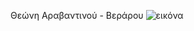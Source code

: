 Θεώνη Αραβαντινού - Βεράρου
![εικόνα](https://user-images.githubusercontent.com/80959961/111801709-dd786a80-88d5-11eb-84fe-e6772ea90c09.png)

